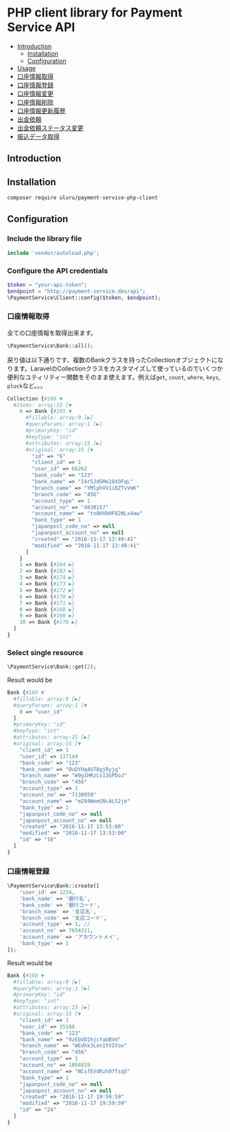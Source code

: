 # PHP client library for Payment Service API
- [Introduction](#introduction)
  - [Installation](#installation)
  - [Configuration](#configuration)
- [Usage](#usage)
- [口座情報取得](#banks_all)
- [口座情報登録](#banks_create)
- [口座情報変更](#banks_update)
- [口座情報削除](#banks_delete)
- [口座情報更新履歴](#banks_history)
- [出金依頼](#withdrawals_create)
- [出金依頼ステータス変更](#withdrawals_update)
- [振込データ取得](#withdrawals_all)

<a name="introduction"></a>
## Introduction

<a name="installation"></a>
## Installation

```bash
composer require uluru/payment-service-php-client
```

<a name="configuration"></a>
## Configuration

### Include the library file
```php
include 'vendor/autoload.php';
```
### Configure the API credentials
```php
$token = "your-api-token";
$endpoint = "http://payment-service.dev/api";
\PaymentService\Client::config($token, $endpoint);
```

<a name="usage"></a>

<a name="banks_all"></a>
### 口座情報取得
全ての口座情報を取得出来ます。
```php
\PaymentService\Bank::all();
```
戻り値は以下通りです、複数のBankクラスを持ったCollectionオブジェクトになります。LaravelのCollectionクラスをカスタマイズして使っているのでいくつか便利なユティリティー関数をそのまま使えます。例えば`get`, `count`, `where`, `keys`, `pluck`など。。。
```php
Collection {#186 ▼
  #items: array:15 [▼
    0 => Bank {#185 ▼
      #fillable: array:9 [▶]
      #queryParams: array:1 [▶]
      #primaryKey: "id"
      #keyType: "int"
      #attributes: array:15 [▶]
      #original: array:15 [▼
        "id" => "6"
        "client_id" => 1
        "user_id" => 66262
        "bank_code" => "123"
        "bank_name" => "I4r5JdGMe28XOFqL"
        "branch_name" => "YMlphVV1i8ZTvVmK"
        "branch_code" => "456"
        "account_type" => 1
        "account_no" => "4830157"
        "account_name" => "tn8HVbHF82WLx4aw"
        "bank_type" => 1
        "japanpost_code_no" => null
        "japanpost_account_no" => null
        "created" => "2016-11-17 13:49:41"
        "modified" => "2016-11-17 13:49:41"
      ]
    }
    1 => Bank {#184 ▶}
    2 => Bank {#183 ▶}
    3 => Bank {#174 ▶}
    4 => Bank {#173 ▶}
    5 => Bank {#172 ▶}
    6 => Bank {#170 ▶}
    7 => Bank {#171 ▶}
    8 => Bank {#168 ▶}
    9 => Bank {#169 ▶}
    10 => Bank {#178 ▶}
  ]
}
```

### Select single resource

```php
\PaymentService\Bank::get(2);
```

Result would be

```php
Bank {#169 ▼
  #fillable: array:9 [▶]
  #queryParams: array:1 [▼
    0 => "user_id"
  ]
  #primaryKey: "id"
  #keyType: "int"
  #attributes: array:15 [▶]
  #original: array:15 [▼
    "client_id" => 1
    "user_id" => 137144
    "bank_code" => "123"
    "bank_name" => "OuDYHq4U78gjRyjq"
    "branch_name" => "W9g1HRzLs13GPDoJ"
    "branch_code" => "456"
    "account_type" => 1
    "account_no" => "7130959"
    "account_name" => "m294WemSNcALS2je"
    "bank_type" => 1
    "japanpost_code_no" => null
    "japanpost_account_no" => null
    "created" => "2016-11-17 13:53:00"
    "modified" => "2016-11-17 13:53:00"
    "id" => "10"
  ]
}
```
<a name="banks_create"></a>
### 口座情報登録

```php
\PaymentService\Bank::create([
    'user_id' => 1234,
    'bank_name' => '銀行名',
    'bank_code' => '銀行コード',
    'branch_name' => '支店名',
    'branch_code' => '支店コード',
    'account_type' => 1, //
    'account_no' => 7654321,
    'account_name' => 'アカウントメイ',
    'bank_type' => 1
]);
```

Result would be

```php
Bank {#168 ▼
  #fillable: array:9 [▶]
  #queryParams: array:1 [▶]
  #primaryKey: "id"
  #keyType: "int"
  #attributes: array:15 [▶]
  #original: array:15 [▼
    "client_id" => 1
    "user_id" => 35180
    "bank_code" => "123"
    "bank_name" => "9zEbVD1hjcYabBVd"
    "branch_name" => "WEdhk3LenIYVIVox"
    "branch_code" => "456"
    "account_type" => 1
    "account_no" => 1804819
    "account_name" => "NCsfEVdRzh07fsq5"
    "bank_type" => 1
    "japanpost_code_no" => null
    "japanpost_account_no" => null
    "created" => "2016-11-17 19:59:59"
    "modified" => "2016-11-17 19:59:59"
    "id" => "24"
  ]
}
```
